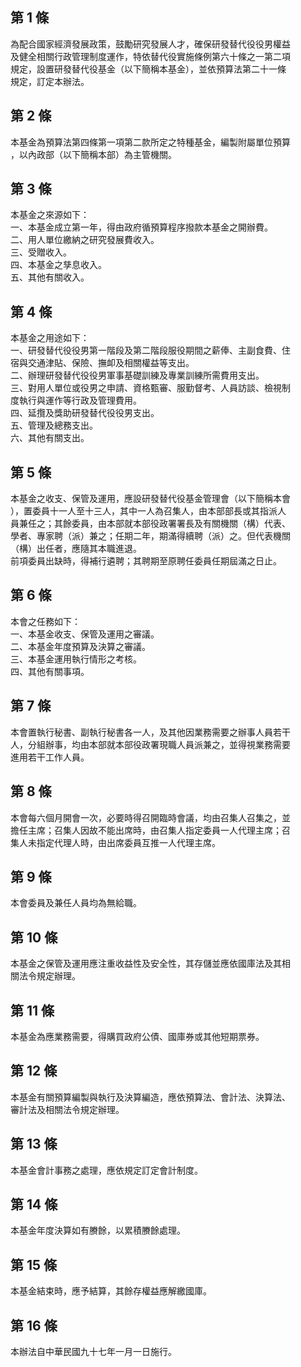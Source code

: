 第 1 條
-------
為配合國家經濟發展政策，鼓勵研究發展人才，確保研發替代役役男權益  
及健全相關行政管理制度運作，特依替代役實施條例第六十條之一第二項  
規定，設置研發替代役基金（以下簡稱本基金），並依預算法第二十一條  
規定，訂定本辦法。

第 2 條
-------
本基金為預算法第四條第一項第二款所定之特種基金，編製附屬單位預算  
，以內政部（以下簡稱本部）為主管機關。

第 3 條
-------
本基金之來源如下：  
一、本基金成立第一年，得由政府循預算程序撥款本基金之開辦費。  
二、用人單位繳納之研究發展費收入。  
三、受贈收入。  
四、本基金之孳息收入。  
五、其他有關收入。

第 4 條
-------
本基金之用途如下：  
一、研發替代役役男第一階段及第二階段服役期間之薪俸、主副食費、住  
    宿與交通津貼、保險、撫卹及相關權益等支出。  
二、辦理研發替代役役男軍事基礎訓練及專業訓練所需費用支出。  
三、對用人單位或役男之申請、資格甄審、服勤督考、人員訪談、檢視制  
    度執行與運作等行政及管理費用。  
四、延攬及獎助研發替代役役男支出。  
五、管理及總務支出。  
六、其他有關支出。

第 5 條
-------
本基金之收支、保管及運用，應設研發替代役基金管理會（以下簡稱本會  
），置委員十一人至十三人，其中一人為召集人，由本部部長或其指派人  
員兼任之；其餘委員，由本部就本部役政署署長及有關機關（構）代表、  
學者、專家聘（派）兼之；任期二年，期滿得續聘（派）之。但代表機關  
（構）出任者，應隨其本職進退。  
前項委員出缺時，得補行遴聘；其聘期至原聘任委員任期屆滿之日止。

第 6 條
-------
本會之任務如下：  
一、本基金收支、保管及運用之審議。  
二、本基金年度預算及決算之審議。  
三、本基金運用執行情形之考核。  
四、其他有關事項。

第 7 條
-------
本會置執行秘書、副執行秘書各一人，及其他因業務需要之辦事人員若干  
人，分組辦事，均由本部就本部役政署現職人員派兼之，並得視業務需要  
進用若干工作人員。

第 8 條
-------
本會每六個月開會一次，必要時得召開臨時會議，均由召集人召集之，並  
擔任主席；召集人因故不能出席時，由召集人指定委員一人代理主席；召  
集人未指定代理人時，由出席委員互推一人代理主席。

第 9 條
-------
本會委員及兼任人員均為無給職。

第 10 條
--------
本基金之保管及運用應注重收益性及安全性，其存儲並應依國庫法及其相  
關法令規定辦理。

第 11 條
--------
本基金為應業務需要，得購買政府公債、國庫券或其他短期票券。

第 12 條
--------
本基金有關預算編製與執行及決算編造，應依預算法、會計法、決算法、  
審計法及相關法令規定辦理。

第 13 條
--------
本基金會計事務之處理，應依規定訂定會計制度。

第 14 條
--------
本基金年度決算如有賸餘，以累積賸餘處理。

第 15 條
--------
本基金結束時，應予結算，其餘存權益應解繳國庫。

第 16 條
--------
本辦法自中華民國九十七年一月一日施行。

